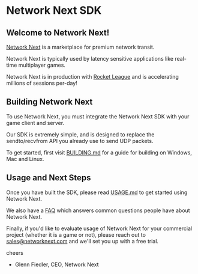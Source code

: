 # Network Next SDK

## Welcome to Network Next!

[Network Next](https://networknext.com) is a marketplace for premium network transit.

Network Next is typically used by latency sensitive applications like real-time multiplayer games.

Network Next is in production with [Rocket League](https://rocketleague.com) and is accelerating millions of sessions per-day!

## Building Network Next

To use Network Next, you must integrate the Network Next SDK with your game client and server.

Our SDK is extremely simple, and is designed to replace the sendto/recvfrom API you already use to send UDP packets.

To get started, first visit [BUILDING.md](https://github.com/networknext/sdk/blob/master/BUILDING.md) for a guide for building on Windows, Mac and Linux.

## Usage and Next Steps

Once you have built the SDK, please read [USAGE.md](https://github.com/networknext/sdk/blob/master/USAGE.md) to get started using Network Next.

We also have a [FAQ](https://github.com/networknext/sdk/blob/master/FAQ.md) which answers common questions people have about Network Next.

Finally, if you'd like to evaluate usage of Network Next for your commercial project (whether it is a game or not), please reach out to sales@networknext.com and we'll set you up with a free trial.

cheers

- Glenn Fiedler, CEO, Network Next
